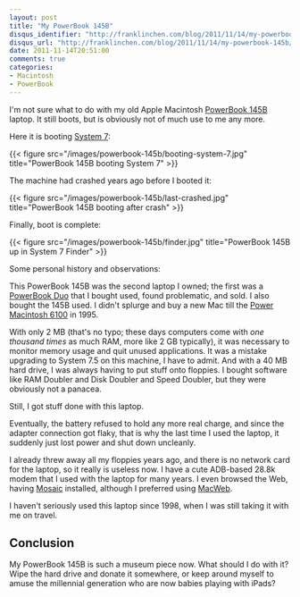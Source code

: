 ```yaml
---
layout: post
title: "My PowerBook 145B"
disqus_identifier: "http://franklinchen.com/blog/2011/11/14/my-powerbook-145b/"
disqus_url: "http://franklinchen.com/blog/2011/11/14/my-powerbook-145b/"
date: 2011-11-14T20:51:00
comments: true
categories:
- Macintosh
- PowerBook
---
```

I'm not sure what to do with my old Apple Macintosh [PowerBook 145B](http://en.wikipedia.org/wiki/PowerBook_140#PowerBook_145B) laptop. It still boots, but is obviously not of much use to me any more.

Here it is booting [System 7](http://en.wikipedia.org/wiki/System_7):

{{< figure src="/images/powerbook-145b/booting-system-7.jpg" title="PowerBook 145B booting System 7" >}}

The machine had crashed years ago before I booted it:

{{< figure src="/images/powerbook-145b/last-crashed.jpg" title="PowerBook 145B booting after crash" >}}

Finally, boot is complete:

{{< figure src="/images/powerbook-145b/finder.jpg" title="PowerBook 145B up in System 7 Finder" >}}

Some personal history and observations:

<!--more-->

This PowerBook 145B was the second laptop I owned; the first was a [PowerBook Duo](http://en.wikipedia.org/wiki/PowerBook_Duo) that I bought used, found problematic, and sold. I also bought the 145B used. I didn't splurge and buy a new Mac till the [Power Macintosh 6100](http://en.wikipedia.org/wiki/Power_Macintosh_6100) in 1995.

With only 2 MB (that's no typo; these days computers come with *one thousand times* as much RAM, more like 2 GB typically), it was necessary to monitor memory usage and quit unused applications. It was a mistake upgrading to System 7.5 on this machine, I have to admit. And with a 40 MB hard drive, I was always having to put stuff onto floppies. I bought software like RAM Doubler and Disk Doubler and Speed Doubler, but they were obviously not a panacea.

Still, I got stuff done with this laptop.

Eventually, the battery refused to hold any more real charge, and since the adapter connection got flaky, that is why the last time I used the laptop, it suddenly just lost power and shut down uncleanly.

I already threw away all my floppies years ago, and there is no network card for the laptop, so it really is useless now. I have a cute ADB-based 28.8k modem that I used with the laptop for many years. I even browsed the Web, having [Mosaic](http://en.wikipedia.org/wiki/Mosaic_%28web_browser%29) installed, although I preferred using [MacWeb](http://en.wikipedia.org/wiki/MacWeb).

I haven't seriously used this laptop since 1998, when I was still taking it with me on travel.

## Conclusion

My PowerBook 145B is such a museum piece now. What should I do with it? Wipe the hard drive and donate it somewhere, or keep around myself to amuse the millennial generation who are now babies playing with iPads?
